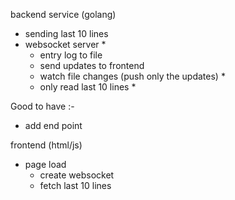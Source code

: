 backend service (golang)
- sending last 10 lines
- websocket server *
	- entry log to file
	- send updates to frontend
	- watch file changes (push only the updates) *
	- only read last 10 lines *


Good to have :-
- add end point


frontend (html/js)
- page load
	- create websocket
	- fetch last 10 lines


